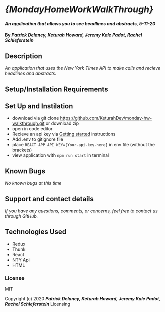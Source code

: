# _{MondayHomeWorkWalkThrough}_

#### _An application that allows you to see headlines and abstracts, 5-11-20_

#### By _**Patrick Delaney, Keturah Howard, Jeremy Kale Padot, Rachel Schieferstein**_

## Description

_An application that uses the New York Times API to make calls and recieve headlines and abstracts._

## Setup/Installation Requirements

## Set Up and Instilation

* download via git clone https://github.com/KeturahDev/monday-hw-walkthrough.git or download zip 
* open in code editor
* Recieve an api key via [Getting started](https://developer.nytimes.com/get-started) instructions
* Add .env to gitignore file
* place ```REACT_APP_API_KEY=[Your-api-key-here]``` in env file (without the brackets)
* view application with ```npm run start``` in terminal

## Known Bugs

_No known bugs at this time_

## Support and contact details

_If you have any questions, comments, or concerns, feel free to contact us through GitHub._

## Technologies Used

* Redux
* Thunk
* React
* NTY Api
* HTML

### License

MIT

Copyright (c) 2020 **_Patrick Delaney, Keturah Howard, Jeremy Kale Padot, Rachel Schieferstein_**
Licensing
